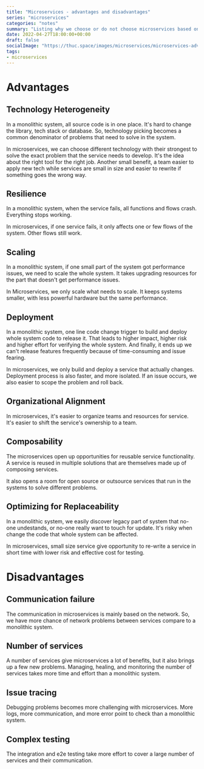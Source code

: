 ```yaml
---
title: "Microservices - advantages and disadvantages"
series: "microservices"
categories: "notes"
summary: "Listing why we choose or do not choose microservices based on advantages and disadvantages"
date: 2022-04-27T18:00:00+00:00
draft: false
socialImage: "https://thuc.space/images/microservices/microservices-advantages-and-disadvantages.png"
tags:
- microservices
---
```


# Advantages

## Technology Heterogeneity

In a monolithic system, all source code is in one place. It's hard to change the library, tech stack or database. So, technology picking becomes a common denominator of problems that need to solve in the system.

In microservices, we can choose different technology with their strongest to solve the exact problem that the service needs to develop. It's the idea about the right tool for the right job. Another small benefit, a team easier to apply new tech while services are small in size and easier to rewrite if something goes the wrong way.

## Resilience

In a monolithic system, when the service fails, all functions and flows crash. Everything stops working.

In microservices, if one service fails, it only affects one or few flows of the system. Other flows still work.

## Scaling

In a monolithic system, if one small part of the system got performance issues, we need to scale the whole system. It takes upgrading resources for the part that doesn't get performance issues.

In Microservices, we only scale what needs to scale. It keeps systems smaller, with less powerful hardware but the same performance.

## Deployment

In a monolithic system, one line code change trigger to build and deploy whole system code to release it. That leads to higher impact, higher risk and higher effort for verifying the whole system. And finally, it ends up we can't release features frequently because of time-consuming and issue fearing.

In microservices, we only build and deploy a service that actually changes. Deployment process is also faster, and more isolated. If an issue occurs, we also easier to scope the problem and roll back.

## Organizational Alignment

In microservices, it's easier to organize teams and resources for service. It's easier to shift the service's ownership to a team.

## Composability

The microservices open up opportunities for reusable service functionality. A service is reused in multiple solutions that are themselves made up of composing services.

It also opens a room for open source or outsource services that run in the systems to solve different problems.

## Optimizing for Replaceability

In a monolithic system, we easily discover legacy part of system that no-one undestands, or no-one really want to touch for update. It's risky when change the code that whole system can be affected.

In microservices, small size service give opportunity to re-write a service in short time with lower risk and effective cost for testing.

# Disadvantages

## Communication failure

The communication in microservices is mainly based on the network. So, we have more chance of network problems between services compare to a monolithic system.

## Number of services

A number of services give microservices a lot of benefits, but it also brings up a few new problems. Managing, healing, and monitoring the number of services takes more time and effort than a monolithic system.

## Issue tracing

Debugging problems becomes more challenging with microservices. More logs, more communication, and more error point to check than a monolithic system.

## Complex testing

The integration and e2e testing take more effort to cover a large number of services and their communication.
